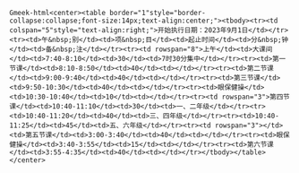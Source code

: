 `Gmeek-html<center><table border="1"style="border-collapse:collapse;font-size:14px;text-align:center;"><tbody><tr><td colspan="5"style="text-align:right;">开始执行日期：2023年9月1日</td></tr><tr><td>午&nbsp;别</td><td>项&nbsp;目</td><td>起止时间</td><td>分&nbsp;钟</td><td>备&nbsp;注</td></tr><tr><td rowspan="8">上午</td><td>大课间</td><td>7:40-8:10</td><td>30</td><td>7时30分集中</td></tr><tr><td>第一节课</td><td>8:10-8:50</td><td>40</td><td></td></tr><tr><td>第二节课</td><td>9:00-9:40</td><td>40</td><td></td></tr><tr><td>第三节课</td><td>9:50-10:30</td><td>40</td><td></td></tr><tr><td>眼保健操</td><td>10:30-10:40</td><td>10</td><td></td></tr><tr><td rowspan="3">第四节课</td><td>10:40-11:10</td><td>30</td><td>一、二年级</td></tr><tr><td>10:40-11:20</td><td>40</td><td>三、四年级</td></tr><tr><td>10:40-11:25</td><td>45</td><td>五、六年级</td></tr><tr><td rowspan="3"></td><td>第五节课</td><td>3:00-3:40</td><td>40</td><td></td></tr><tr><td>眼保健操</td><td>3:40-3:55</td><td>15</td><td></td></tr><tr><td>第六节课</td><td>3:55-4:35</td><td>40</td><td></td></tr></tbody></table></center>`
